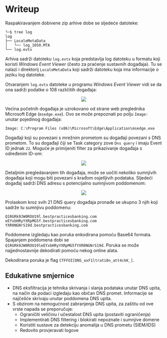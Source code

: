 # Writeup

Raspakiravanjem dobivene zip arhive dobe se sljedeće datoteke:

```
└─$ tree log 
log
├── LocaleMetaData
│   └── log_1050.MTA
└── log.evtx
```

Arhiva sadrži datoteku ```log.evtx``` koja predstavlja log datoteku u formatu koji koristi _Windows Event Viewer_ (često za praćenje sustavnih događaja).
Tu se nalazi i direktorij ```LocaleMetaData``` koji sadrži datoteku koja ima informacije o jeziku log datoteke.

Otvaranjem ```log.evtx``` datoteke u programu _Windows Event Viewer_ vidi se da ona sadrži podatke o 108 različitih događaja:

<p align="center">
 <a href="https://github.com/user-attachments/assets/fbe237f1-1a4d-46bc-8343-bf57b9c197ac">
  <img src="https://github.com/user-attachments/assets/fbe237f1-1a4d-46bc-8343-bf57b9c197ac"/>
  <a/>
<p/>


Većina početnih događaja je uzrokovano od strane web preglednika Microsoft Edge (```msedge.exe```). Ovo se može prepoznati po polju ```Image:``` unutar pojedinog događaja:

```
Image: C:\Program Files (x86)\Microsoft\Edge\Application\msedge.exe
```


Događaji koji su povezani s mrežnim prometom su događaji povezani s DNS prometom. To su događaji čiji se Task category zove ```Dns query``` i imaju Event ID jednak ```22```.
Moguće je primijeniti filter za prikazivanje događaja s određenim ID-om:


<p align="center">
 <a href="https://github.com/user-attachments/assets/a22ee709-29e1-41e4-b2b9-4175b18a18e9">
  <img src="https://github.com/user-attachments/assets/a22ee709-29e1-41e4-b2b9-4175b18a18e9"/>
  <a/>
<p/>


Detaljnim pregledavanjem tih događaja, može se uočiti nekoliko sumnjivih događaja koji mogu biti povezani s krađom osjetljivih podataka. Sljedeći događaj sadrži DNS adresu s potencijalno sumnjivom poddomenom:

<p align="center">
 <a href="https://github.com/user-attachments/assets/3472b7fb-8084-41bd-a4bf-7285c4c4d63a">
  <img src="https://github.com/user-attachments/assets/3472b7fb-8084-41bd-a4bf-7285c4c4d63a"/>
  <a/>
<p/>



Prolaskom kroz svih 21 DNS query događaja pronađe se ukupno 3 njih koji sadrže tu sumnjivu poddomenu:

```
Q1RGRk9JW0ROU19l.bestpracticesbanking.com
eEYxbHRyYXRpMG5f.bestpracticesbanking.com
YXR0NGNrS19d.bestpracticesbanking.com
```

Poddomene izgledaju kao poruka enkodirana pomoću Base64 formata. Spajanjem poddomena dobi se ```Q1RGRk9JW0ROU19leEYxbHRyYXRpMG5fYXR0NGNrS19d```.
Poruka se može najjednostavnije dekodirati pomoću nekog online alata.

Dekodirana poruka je flag ```CTFFOI[DNS_exF1ltrati0n_att4ckK_]```.


## Edukativne smjernice
 - DNS eksfiltracija je tehnika skrivanja i slanja podataka unutar DNS upita, na način da podaci izgledaju kao običan DNS promet. Informacije se najčešće skrivaju unutar poddomena DNS upita.
 - S obzirom na nemogućnost zabranjenja DNS upita, za zaštitu od ove vrste napada se preporučuje:
    - Ograničiti veličinu i učestalost DNS upita (postaviti ograničenja)
    - Implementirati DNS filtering i blokirati nepoznate i sumnjive domene 
    - Koristiti sustave za detekciju anomalija u DNS prometu (SIEM/IDS)
    - Redovito provjeravati logove
